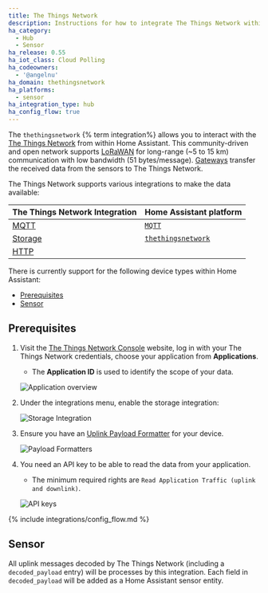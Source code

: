 ```yaml
---
title: The Things Network
description: Instructions for how to integrate The Things Network within Home Assistant.
ha_category:
  - Hub
  - Sensor
ha_release: 0.55
ha_iot_class: Cloud Polling
ha_codeowners:
  - '@angelnu'
ha_domain: thethingsnetwork
ha_platforms:
  - sensor
ha_integration_type: hub
ha_config_flow: true
---
```


The `thethingsnetwork` {% term integration%} allows you to interact with the [The Things Network](https://www.thethingsnetwork.org) from within Home Assistant. This community-driven and open network supports [LoRaWAN](https://www.lora-alliance.org/) for long-range (~5 to 15 km) communication with low bandwidth (51 bytes/message). [Gateways](https://www.thethingsnetwork.org/docs/gateways/) transfer the received data from the sensors to The Things Network.

The Things Network supports various integrations to make the data available:

| The Things Network Integration | Home Assistant platform |
|---|---|
| [MQTT](https://www.thethingsindustries.com/docs/integrations/mqtt) | [`MQTT`](integrations/mqtt) |
| [Storage](https://www.thethingsindustries.com/docs/integrations/storage) | [`thethingsnetwork`](#setup) |
| [HTTP](https://www.thethingsindustries.com/docs/integrations/webhooks) | |

There is currently support for the following device types within Home Assistant:

- [Prerequisites](#prerequisites)
- [Sensor](#sensor)


## Prerequisites


1. Visit the [The Things Network Console](https://console.thethingsnetwork.org/) website, log in with your The Things Network credentials, choose your application from **Applications**.
   - The **Application ID** is used to identify the scope of your data.

   ![Application overview](/images/integrations/thethingsnetwork/applications.png)

2. Under the integrations menu, enable the storage integration:

   ![Storage Integration](/images/integrations/thethingsnetwork/storage_integration.png)

3. Ensure you have an [Uplink Payload Formatter](https://www.thethingsindustries.com/docs/integrations/payload-formatters/) for your device.

   ![Payload Formatters](/images/integrations/thethingsnetwork/payload_formatters.png)

4. You need an API key to be able to read the data from your application. 
   - The minimum required rights are `Read Application Traffic (uplink and downlink)`.

   ![API keys](/images/integrations/thethingsnetwork/apis_key.png)


{% include integrations/config_flow.md %}


## Sensor

All uplink messages decoded by The Things Network (including a `decoded_payload` entry) will be processes by this integration. Each field in `decoded_payload` will be added as a Home Assistant sensor entity.
